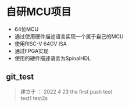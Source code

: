 # 自研MCU项目
- 64位MCU
- 通过使用硬件描述语言实现一个属于自己的MCU    
- 使用RISC-V 64GV ISA     
- 通过FPGA实现   
- 使用的硬件描述语言为SpinalHDL



## git_test
> 建立于 ： 2022 4 23 
> the first push test     
> test1
> test2s